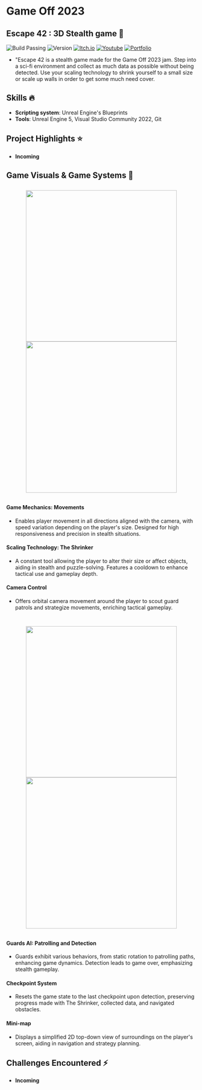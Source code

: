 # Game Off 2023

## Escape 42 : 3D Stealth game 🚀
![Build Passing](https://img.shields.io/badge/build-passing-brightgreen)
![Version](https://img.shields.io/badge/version-1.0.0-blue)
[![Itch.io](https://img.shields.io/badge/download-itch.io-%23e3326d)](https://itaruf.itch.io/escape-42)
[![Youtube](https://img.shields.io/badge/demo-youtube-%23db1818)](https://www.youtube.com/watch?v=Dg0uxkAEra8)
[![Portfolio](https://img.shields.io/badge/details-personal%20website-%235203fc)](https://itaruf.github.io/projects.html)

- "Escape 42 is a stealth game made for the Game Off 2023 jam. Step into a sci-fi environment and collect as much data as possible without being detected. Use your scaling technology to shrink yourself to a small size or scale up walls in order to get some much need cover.

## Skills :fire:
- **Scripting system**: Unreal Engine's Blueprints
- **Tools**: Unreal Engine 5, Visual Studio Community 2022, Git

## Project Highlights ⭐ 
- **Incoming**

## Game Visuals & Game Systems 🎲 
<div style="display: flex; flex-wrap: wrap; justify-content: center; align-items: center;">
  <div style="margin: 10px; text-align: center;">
    <img src="https://media.giphy.com/media/v1.Y2lkPTc5MGI3NjExODUydTE5b2U1NXcyNm9vYTJpNG51Z3VmbTloc29mNWU1eDlpZ2tmNCZlcD12MV9pbnRlcm5hbF9naWZfYnlfaWQmY3Q9Zw/zi1g4INkmurc69CpWP/giphy-downsized-large.gif" style="display: block; margin: auto;" width="400" />
    <img src="https://media.giphy.com/media/v1.Y2lkPTc5MGI3NjExZjV2Y3BodG5zaXdjcWZiejExZDM1MnUwbGlrdzRlcWF6NWp2OThsZSZlcD12MV9pbnRlcm5hbF9naWZfYnlfaWQmY3Q9Zw/cHeLEEZk2N1wcyxCYm/giphy-downsized-large.gif" style="display: block; margin: auto;" width="400" />
  </div>
</div>
<h4>Game Mechanics: Movements</h4>
<ul>
  <li>
    Enables player movement in all directions aligned with the camera, with speed variation depending on the player's size. Designed for high responsiveness and precision in stealth situations.
  </li>
</ul>
<h4>Scaling Technology: The Shrinker</h4>
<ul>
  <li>
    A constant tool allowing the player to alter their size or affect objects, aiding in stealth and puzzle-solving. Features a cooldown to enhance tactical use and gameplay depth.
  </li>
</ul>
<h4>Camera Control</h4>
<ul>
  <li>
    Offers orbital camera movement around the player to scout guard patrols and strategize movements, enriching tactical gameplay.
  </li>
</ul>
<br>
<div style="display: flex; flex-wrap: wrap; justify-content: center; align-items: center;">
  <div style="margin: 10px; text-align: center;">
    <img src="https://media.giphy.com/media/v1.Y2lkPTc5MGI3NjExZjV2Y3BodG5zaXdjcWZiejExZDM1MnUwbGlrdzRlcWF6NWp2OThsZSZlcD12MV9pbnRlcm5hbF9naWZfYnlfaWQmY3Q9Zw/cHeLEEZk2N1wcyxCYm/giphy-downsized-large.gif" style="display: block; margin: auto;" width="400" />
    <img src="https://media.giphy.com/media/v1.Y2lkPTc5MGI3NjExMzNsdHJ2Z2VkZ2Z4anZ4MWVyYzB5c2lqbGh0YXV3MDRkYWJ5Z3J0aiZlcD12MV9pbnRlcm5hbF9naWZfYnlfaWQmY3Q9Zw/DIy8ynTXIQH9yxwWHx/giphy-downsized-large.gif" style="display: block; margin: auto;" width="400" />
  </div>
</div>
<h4>Guards AI: Patrolling and Detection</h4>
<ul>
  <li>
    Guards exhibit various behaviors, from static rotation to patrolling paths, enhancing game dynamics. Detection leads to game over, emphasizing stealth gameplay.
  </li>
</ul>
<h4>Checkpoint System</h4>
<ul>
  <li>
    Resets the game state to the last checkpoint upon detection, preserving progress made with The Shrinker, collected data, and navigated obstacles.
  </li>
</ul>
<h4>Mini-map</h4>
<ul>
  <li>
    Displays a simplified 2D top-down view of surroundings on the player's screen, aiding in navigation and strategy planning.
  </li>
</ul>

## Challenges Encountered ⚡
- **Incoming**
